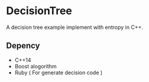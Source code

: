 DecisionTree
============

A decision tree example implement with entropy in C++.

## Depency ##
- C++14
- Boost alogorithm
- Ruby ( For generate decision code )
